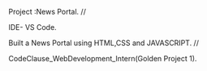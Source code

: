Project :News Portal. // 


IDE- VS Code.



Built a News Portal using HTML,CSS and JAVASCRIPT. //



CodeClause_WebDevelopment_Intern(Golden Project 1).
